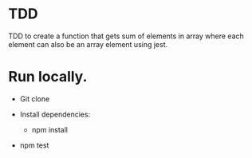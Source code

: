 # TDD

TDD to create a function that gets sum of elements in array where each element can also be an array element using jest.

# Run locally.

- Git clone

- Install dependencies:
  - npm install

- npm test